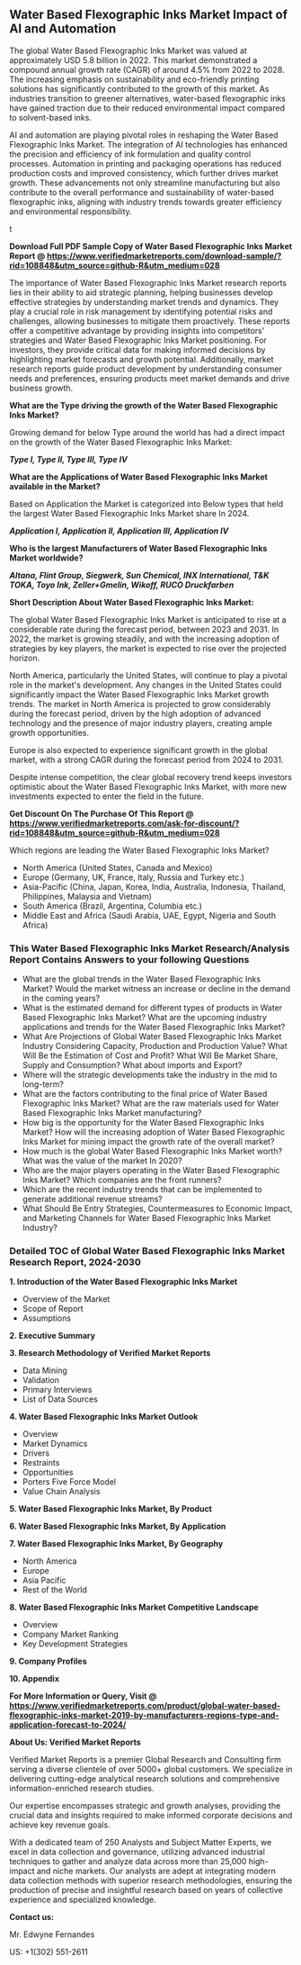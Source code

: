 <h2>Water Based Flexographic Inks Market Impact of AI and Automation</h2><p>The global Water Based Flexographic Inks Market was valued at approximately USD 5.8 billion in 2022. This market demonstrated a compound annual growth rate (CAGR) of around 4.5% from 2022 to 2028. The increasing emphasis on sustainability and eco-friendly printing solutions has significantly contributed to the growth of this market. As industries transition to greener alternatives, water-based flexographic inks have gained traction due to their reduced environmental impact compared to solvent-based inks.</p><p>AI and automation are playing pivotal roles in reshaping the Water Based Flexographic Inks Market. The integration of AI technologies has enhanced the precision and efficiency of ink formulation and quality control processes. Automation in printing and packaging operations has reduced production costs and improved consistency, which further drives market growth. These advancements not only streamline manufacturing but also contribute to the overall performance and sustainability of water-based flexographic inks, aligning with industry trends towards greater efficiency and environmental responsibility.</p>t</p><p id="" class=""><strong>Download Full PDF Sample Copy of Water Based Flexographic Inks Market Report @ <a href="https://www.verifiedmarketreports.com/download-sample/?rid=108848&utm_source=github-R&utm_medium=028" target="_blank">https://www.verifiedmarketreports.com/download-sample/?rid=108848&utm_source=github-R&utm_medium=028</a></strong></p><p>The importance of&nbsp;Water Based Flexographic Inks Market research reports lies in their ability to aid strategic planning, helping businesses develop effective strategies by understanding market trends and dynamics. They play a crucial role in risk management by identifying potential risks and challenges, allowing businesses to mitigate them proactively. These reports offer a competitive advantage by providing insights into competitors' strategies and Water Based Flexographic Inks Market positioning. For investors, they provide critical data for making informed decisions by highlighting market forecasts and growth potential. Additionally, market research reports guide product development by understanding consumer needs and preferences, ensuring products meet market demands and drive business growth.</p><p><strong>What are the&nbsp;Type driving the growth of the Water Based Flexographic Inks Market?</strong></p><p id="" class="">Growing demand for below Type around the world has had a direct impact on the growth of the Water Based Flexographic Inks Market:</p><em><strong>Type I, Type II, Type III, Type IV</strong></em></p><strong>What are the&nbsp;Applications&nbsp;of Water Based Flexographic Inks Market available in the Market?</strong></p><p id="" class="">Based on Application the Market is categorized into Below types that held the largest Water Based Flexographic Inks Market share In 2024.</p><em><strong>Application I, Application II, Application III, Application IV</strong></em></p><strong>Who is the largest Manufacturers of Water Based Flexographic Inks Market worldwide?</strong></p><p><em><strong>Altana, Flint Group, Siegwerk, Sun Chemical, INX International, T&K TOKA, Toyo Ink, Zeller+Gmelin, Wikoff, RUCO Druckfarben</strong></em></p><p id="" class=""><strong>Short Description About Water Based Flexographic Inks Market:</strong></p><p>The global Water Based Flexographic Inks Market is anticipated to rise at a considerable rate during the forecast period, between 2023 and 2031. In 2022, the market is growing steadily, and with the increasing adoption of strategies by key players, the market is expected to rise over the projected horizon.</p><p>North America, particularly the United States, will continue to play a pivotal role in the market's development. Any changes in the United States could significantly impact the Water Based Flexographic Inks Market growth trends. The market in North America is projected to grow considerably during the forecast period, driven by the high adoption of advanced technology and the presence of major industry players, creating ample growth opportunities.</p><p>Europe is also expected to experience significant growth in the global market, with a strong CAGR during the forecast period from 2024 to 2031.</p><p>Despite intense competition, the clear global recovery trend keeps investors optimistic about the Water Based Flexographic Inks Market, with more new investments expected to enter the field in the future.</p><p id="" class=""><strong>Get Discount On The Purchase Of This Report @ <a href="https://www.verifiedmarketreports.com/ask-for-discount/?rid=108848&utm_source=github-R&utm_medium=028" target="_blank">https://www.verifiedmarketreports.com/ask-for-discount/?rid=108848&utm_source=github-R&utm_medium=028</a></strong></p>Which regions are leading the Water Based Flexographic Inks Market?</p><ul><li>North America (United States, Canada and Mexico)</li><li>Europe (Germany, UK, France, Italy, Russia and Turkey etc.)</li><li>Asia-Pacific (China, Japan, Korea, India, Australia, Indonesia, Thailand, Philippines, Malaysia and Vietnam)</li><li>South America (Brazil, Argentina, Columbia etc.)</li><li>Middle East and Africa (Saudi Arabia, UAE, Egypt, Nigeria and South Africa)</li></ul><h3 id="" class="">This Water Based Flexographic Inks Market Research/Analysis Report Contains Answers to your following Questions</h3><ul><li>What are the global trends in the Water Based Flexographic Inks Market? Would the market witness an increase or decline in the demand in the coming years?</li><li>What is the estimated demand for different types of products in Water Based Flexographic Inks Market? What are the upcoming industry applications and trends for the Water Based Flexographic Inks Market?</li><li>What Are Projections of Global Water Based Flexographic Inks Market Industry Considering Capacity, Production and Production Value? What Will Be the Estimation of Cost and Profit? What Will Be Market Share, Supply and Consumption? What about imports and Export?</li><li>Where will the strategic developments take the industry in the mid to long-term?</li><li>What are the factors contributing to the final price of Water Based Flexographic Inks Market? What are the raw materials used for Water Based Flexographic Inks Market manufacturing?</li><li>How big is the opportunity for the Water Based Flexographic Inks Market? How will the increasing adoption of Water Based Flexographic Inks Market for mining impact the growth rate of the overall market?</li><li>How much is the global Water Based Flexographic Inks Market worth? What was the value of the market In 2020?</li><li>Who are the major players operating in the Water Based Flexographic Inks Market? Which companies are the front runners?</li><li>Which are the recent industry trends that can be implemented to generate additional revenue streams?</li><li>What Should Be Entry Strategies, Countermeasures to Economic Impact, and Marketing Channels for Water Based Flexographic Inks Market Industry?</li></ul><h3 id="" class="">Detailed TOC of Global Water Based Flexographic Inks Market Research Report, 2024-2030</h3><p id="" class=""><strong>1. Introduction of the Water Based Flexographic Inks Market</strong></p><ul><li>Overview of the Market</li><li>Scope of Report</li><li>Assumptions</li></ul><p id="" class=""><strong>2. Executive Summary</strong></p><p id="" class=""><strong>3. Research Methodology of Verified Market Reports</strong></p><ul><li>Data Mining</li><li>Validation</li><li>Primary Interviews</li><li>List of Data Sources</li></ul><p id="" class=""><strong>4. Water Based Flexographic Inks Market Outlook</strong></p><ul><li>Overview</li><li>Market Dynamics</li><li>Drivers</li><li>Restraints</li><li>Opportunities</li><li>Porters Five Force Model</li><li>Value Chain Analysis</li></ul><p id="" class=""><strong>5. Water Based Flexographic Inks Market, By Product</strong></p><p id="" class=""><strong>6. Water Based Flexographic Inks Market, By Application</strong></p><p id="" class=""><strong>7. Water Based Flexographic Inks Market, By Geography</strong></p><ul><li>North America</li><li>Europe</li><li>Asia Pacific</li><li>Rest of the World</li></ul><p id="" class=""><strong>8. Water Based Flexographic Inks Market Competitive Landscape</strong></p><ul><li>Overview</li><li>Company Market Ranking</li><li>Key Development Strategies</li></ul><p id="" class=""><strong>9. Company Profiles</strong></p><p id="" class=""><strong>10. Appendix</strong></p><p id="" class=""><strong>For More Information or Query, Visit @ <a href="https://www.verifiedmarketreports.com/product/global-water-based-flexographic-inks-market-2019-by-manufacturers-regions-type-and-application-forecast-to-2024/" target="_blank">https://www.verifiedmarketreports.com/product/global-water-based-flexographic-inks-market-2019-by-manufacturers-regions-type-and-application-forecast-to-2024/</a></strong></p><p id="" class=""><strong>About Us: Verified Market Reports</strong></p><p id="" class="">Verified Market Reports is a premier Global Research and Consulting firm serving a diverse clientele of over 5000+ global customers. We specialize in delivering cutting-edge analytical research solutions and comprehensive information-enriched research studies.</p><p id="" class="">Our expertise encompasses strategic and growth analyses, providing the crucial data and insights required to make informed corporate decisions and achieve key revenue goals.</p><p id="" class="">With a dedicated team of 250 Analysts and Subject Matter Experts, we excel in data collection and governance, utilizing advanced industrial techniques to gather and analyze data across more than 25,000 high-impact and niche markets. Our analysts are adept at integrating modern data collection methods with superior research methodologies, ensuring the production of precise and insightful research based on years of collective experience and specialized knowledge.</p><p id="" class=""><strong>Contact us:</strong></p><p id="" class="">Mr. Edwyne Fernandes</p><p id="" class="">US: +1(302) 551-2611</p>